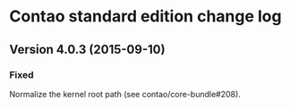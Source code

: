 Contao standard edition change log
==================================

Version 4.0.3 (2015-09-10)
--------------------------

### Fixed
Normalize the kernel root path (see contao/core-bundle#208).
